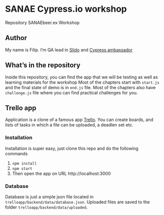 # SANAE Cypress.io workshop
Repository SANAEbeer.ex Workshop

## Author
My name is Filip. I’m QA lead in [Slido](https://www.sli.do/) and [Cypress ambassador](https://cypress.io/ambassadors/)

## What’s in the repository
Inside this repository, you can find the app that we will be testing as well as learning materials for the workshop Most of the chapters start with `start.js` and the final state of demo is in `end.js` file. Most of the chapters also have `challenge.js` file where you can find practical challenges for you.

## Trello app
Application is a clone of a famous app [Trello](https://trello.com). You can create boards, and lists of tasks in which a file can be uploaded, a deadlen set etc.

### Installation
Installation is super easy, just clone this repo and do the following commands
1. `npm install`
2. `npm start`
3. Then open the app on URL http://localhost:3000

### Database
Database is just a simple json file located in `trelloapp/backend/data/database.json`. Uploaded files are saved to the folder `trelloapp/backend/data/uploaded`.